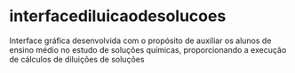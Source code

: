 # interfacediluicaodesolucoes
Interface gráfica desenvolvida com o propósito de auxiliar os alunos de ensino médio no estudo de soluções químicas, proporcionando a execução de cálculos de diluições de soluções
